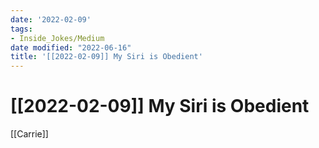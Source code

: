 ```yaml
---
date: '2022-02-09'
tags:
- Inside_Jokes/Medium
date modified: "2022-06-16"
title: '[[2022-02-09]] My Siri is Obedient'
---
```


# [[2022-02-09]] My Siri is Obedient
  [[Carrie]]
